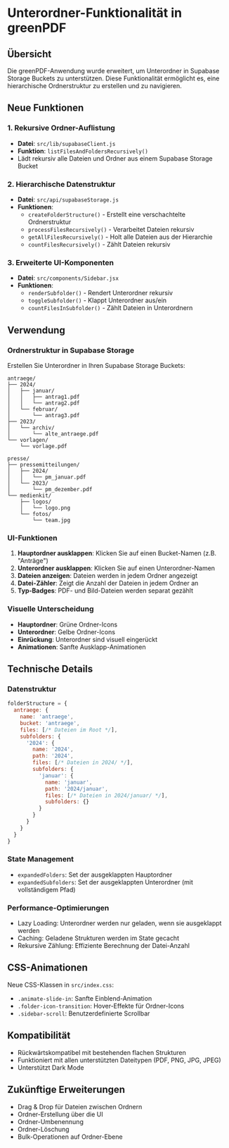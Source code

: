 # Unterordner-Funktionalität in greenPDF

## Übersicht

Die greenPDF-Anwendung wurde erweitert, um Unterordner in Supabase Storage Buckets zu unterstützen. Diese Funktionalität ermöglicht es, eine hierarchische Ordnerstruktur zu erstellen und zu navigieren.

## Neue Funktionen

### 1. Rekursive Ordner-Auflistung

- **Datei**: `src/lib/supabaseClient.js`
- **Funktion**: `listFilesAndFoldersRecursively()`
- Lädt rekursiv alle Dateien und Ordner aus einem Supabase Storage Bucket

### 2. Hierarchische Datenstruktur

- **Datei**: `src/api/supabaseStorage.js`
- **Funktionen**: 
  - `createFolderStructure()` - Erstellt eine verschachtelte Ordnerstruktur
  - `processFilesRecursively()` - Verarbeitet Dateien rekursiv
  - `getAllFilesRecursively()` - Holt alle Dateien aus der Hierarchie
  - `countFilesRecursively()` - Zählt Dateien rekursiv

### 3. Erweiterte UI-Komponenten

- **Datei**: `src/components/Sidebar.jsx`
- **Funktionen**:
  - `renderSubfolder()` - Rendert Unterordner rekursiv
  - `toggleSubfolder()` - Klappt Unterordner aus/ein
  - `countFilesInSubfolder()` - Zählt Dateien in Unterordnern

## Verwendung

### Ordnerstruktur in Supabase Storage

Erstellen Sie Unterordner in Ihren Supabase Storage Buckets:

```
antraege/
├── 2024/
│   ├── januar/
│   │   ├── antrag1.pdf
│   │   └── antrag2.pdf
│   └── februar/
│       └── antrag3.pdf
├── 2023/
│   └── archiv/
│       └── alte_antraege.pdf
└── vorlagen/
    └── vorlage.pdf

presse/
├── pressemitteilungen/
│   ├── 2024/
│   │   └── pm_januar.pdf
│   └── 2023/
│       └── pm_dezember.pdf
└── medienkit/
    ├── logos/
    │   └── logo.png
    └── fotos/
        └── team.jpg
```

### UI-Funktionen

1. **Hauptordner ausklappen**: Klicken Sie auf einen Bucket-Namen (z.B. "Anträge")
2. **Unterordner ausklappen**: Klicken Sie auf einen Unterordner-Namen
3. **Dateien anzeigen**: Dateien werden in jedem Ordner angezeigt
4. **Datei-Zähler**: Zeigt die Anzahl der Dateien in jedem Ordner an
5. **Typ-Badges**: PDF- und Bild-Dateien werden separat gezählt

### Visuelle Unterscheidung

- **Hauptordner**: Grüne Ordner-Icons
- **Unterordner**: Gelbe Ordner-Icons
- **Einrückung**: Unterordner sind visuell eingerückt
- **Animationen**: Sanfte Ausklapp-Animationen

## Technische Details

### Datenstruktur

```javascript
folderStructure = {
  antraege: {
    name: 'antraege',
    bucket: 'antraege',
    files: [/* Dateien im Root */],
    subfolders: {
      '2024': {
        name: '2024',
        path: '2024',
        files: [/* Dateien in 2024/ */],
        subfolders: {
          'januar': {
            name: 'januar',
            path: '2024/januar',
            files: [/* Dateien in 2024/januar/ */],
            subfolders: {}
          }
        }
      }
    }
  }
}
```

### State Management

- `expandedFolders`: Set der ausgeklappten Hauptordner
- `expandedSubfolders`: Set der ausgeklappten Unterordner (mit vollständigem Pfad)

### Performance-Optimierungen

- Lazy Loading: Unterordner werden nur geladen, wenn sie ausgeklappt werden
- Caching: Geladene Strukturen werden im State gecacht
- Rekursive Zählung: Effiziente Berechnung der Datei-Anzahl

## CSS-Animationen

Neue CSS-Klassen in `src/index.css`:

- `.animate-slide-in`: Sanfte Einblend-Animation
- `.folder-icon-transition`: Hover-Effekte für Ordner-Icons
- `.sidebar-scroll`: Benutzerdefinierte Scrollbar

## Kompatibilität

- Rückwärtskompatibel mit bestehenden flachen Strukturen
- Funktioniert mit allen unterstützten Dateitypen (PDF, PNG, JPG, JPEG)
- Unterstützt Dark Mode

## Zukünftige Erweiterungen

- Drag & Drop für Dateien zwischen Ordnern
- Ordner-Erstellung über die UI
- Ordner-Umbenennung
- Ordner-Löschung
- Bulk-Operationen auf Ordner-Ebene 